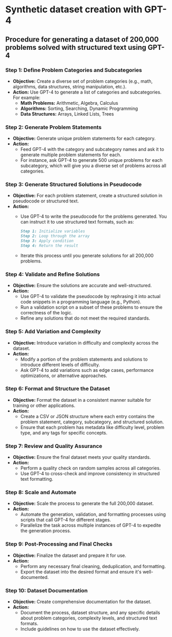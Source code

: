 # Synthetic dataset creation with GPT-4

## Procedure for generating a dataset of 200,000 problems solved with structured text using GPT-4

### Step 1: Define Problem Categories and Subcategories

- **Objective:** Create a diverse set of problem categories (e.g., math, algorithms, data structures, string manipulation, etc.).
- **Action:** Use GPT-4 to generate a list of categories and subcategories. For example:
  - **Math Problems:** Arithmetic, Algebra, Calculus
  - **Algorithms:** Sorting, Searching, Dynamic Programming
  - **Data Structures:** Arrays, Linked Lists, Trees

### Step 2: Generate Problem Statements

- **Objective:** Generate unique problem statements for each category.
- **Action:**
  - Feed GPT-4 with the category and subcategory names and ask it to generate multiple problem statements for each.
  - For instance, ask GPT-4 to generate 500 unique problems for each subcategory, which will give you a diverse set of problems across all categories.

### Step 3: Generate Structured Solutions in Pseudocode

- **Objective:** For each problem statement, create a structured solution in pseudocode or structured text.
- **Action:**
  - Use GPT-4 to write the pseudocode for the problems generated. You can instruct it to use structured text formats, such as:

    ```markdown
    Step 1: Initialize variables
    Step 2: Loop through the array
    Step 3: Apply condition
    Step 4: Return the result
    ```

  - Iterate this process until you generate solutions for all 200,000 problems.

### Step 4: Validate and Refine Solutions

- **Objective:** Ensure the solutions are accurate and well-structured.
- **Action:**
  - Use GPT-4 to validate the pseudocode by rephrasing it into actual code snippets in a programming language (e.g., Python).
  - Run a validation script on a subset of these problems to ensure the correctness of the logic.
  - Refine any solutions that do not meet the required standards.

### Step 5: Add Variation and Complexity

- **Objective:** Introduce variation in difficulty and complexity across the dataset.
- **Action:**
  - Modify a portion of the problem statements and solutions to introduce different levels of difficulty.
  - Ask GPT-4 to add variations such as edge cases, performance optimizations, or alternative approaches.

### Step 6: Format and Structure the Dataset

- **Objective:** Format the dataset in a consistent manner suitable for training or other applications.
- **Action:**
  - Create a CSV or JSON structure where each entry contains the problem statement, category, subcategory, and structured solution.
  - Ensure that each problem has metadata like difficulty level, problem type, and any tags for specific concepts.

### Step 7: Review and Quality Assurance

- **Objective:** Ensure the final dataset meets your quality standards.
- **Action:**
  - Perform a quality check on random samples across all categories.
  - Use GPT-4 to cross-check and improve consistency in structured text formatting.

### Step 8: Scale and Automate

- **Objective:** Scale the process to generate the full 200,000 dataset.
- **Action:**
  - Automate the generation, validation, and formatting processes using scripts that call GPT-4 for different stages.
  - Parallelize the task across multiple instances of GPT-4 to expedite the generation process.

### Step 9: Post-Processing and Final Checks

- **Objective:** Finalize the dataset and prepare it for use.
- **Action:**
  - Perform any necessary final cleaning, deduplication, and formatting.
  - Export the dataset into the desired format and ensure it's well-documented.

### Step 10: Dataset Documentation

- **Objective:** Create comprehensive documentation for the dataset.
- **Action:**
  - Document the process, dataset structure, and any specific details about problem categories, complexity levels, and structured text formats.
  - Include guidelines on how to use the dataset effectively.
